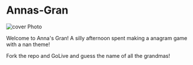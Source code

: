 # Annas-Gran

<img src="./Images/Screenshot" alt="cover Photo" title="Cover Photo of Annas Gran" style="">

Welcome to Anna's Gran! A silly afternoon spent making a anagram game with a nan theme!

Fork the repo and GoLive and guess the name of all the grandmas!
